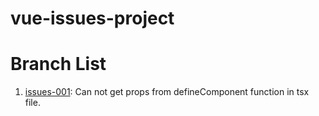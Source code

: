 # vue-issues-project

# Branch List
1. [issues-001](https://github.com/Lyon1994/vue-issues-project/tree/issues-001): Can not get props from defineComponent function in tsx file.
